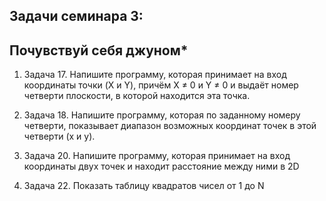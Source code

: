## Задачи семинара 3:
## Почувствуй себя джуном*

1. Задача 17. Напишите программу, которая принимает на вход координаты точки (X и Y), причём X ≠ 0 и Y ≠ 0 и выдаёт номер четверти плоскости, в которой находится эта точка.

2. Задача 18. Напишите программу, которая по заданному номеру четверти, показывает диапазон возможных координат точек в этой четверти (x и y).

3. Задача 20. Напишите программу, которая принимает на вход координаты двух точек и находит расстояние между ними в 2D 

4. Задача 22. Показать таблицу квадратов чисел от 1 до N

